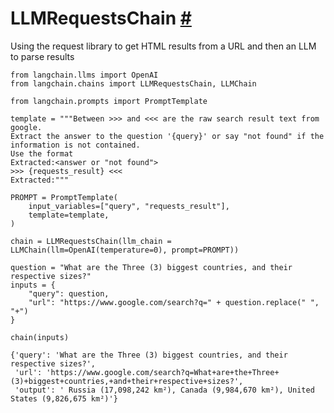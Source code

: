 


 LLMRequestsChain
 [#](#llmrequestschain "Permalink to this headline")
=======================================================================



 Using the request library to get HTML results from a URL and then an LLM to parse results
 







```
from langchain.llms import OpenAI
from langchain.chains import LLMRequestsChain, LLMChain

```










```
from langchain.prompts import PromptTemplate

template = """Between >>> and <<< are the raw search result text from google.
Extract the answer to the question '{query}' or say "not found" if the information is not contained.
Use the format
Extracted:<answer or "not found">
>>> {requests_result} <<<
Extracted:"""

PROMPT = PromptTemplate(
    input_variables=["query", "requests_result"],
    template=template,
)

```










```
chain = LLMRequestsChain(llm_chain = LLMChain(llm=OpenAI(temperature=0), prompt=PROMPT))

```










```
question = "What are the Three (3) biggest countries, and their respective sizes?"
inputs = {
    "query": question,
    "url": "https://www.google.com/search?q=" + question.replace(" ", "+")
}

```










```
chain(inputs)

```








```
{'query': 'What are the Three (3) biggest countries, and their respective sizes?',
 'url': 'https://www.google.com/search?q=What+are+the+Three+(3)+biggest+countries,+and+their+respective+sizes?',
 'output': ' Russia (17,098,242 km²), Canada (9,984,670 km²), United States (9,826,675 km²)'}

```







